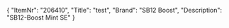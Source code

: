 {
  "ItemNr": "206410",
  "Title": "test",
  "Brand": "SB12 Boost",
  "Description": "SB12-Boost Mint SE"
}